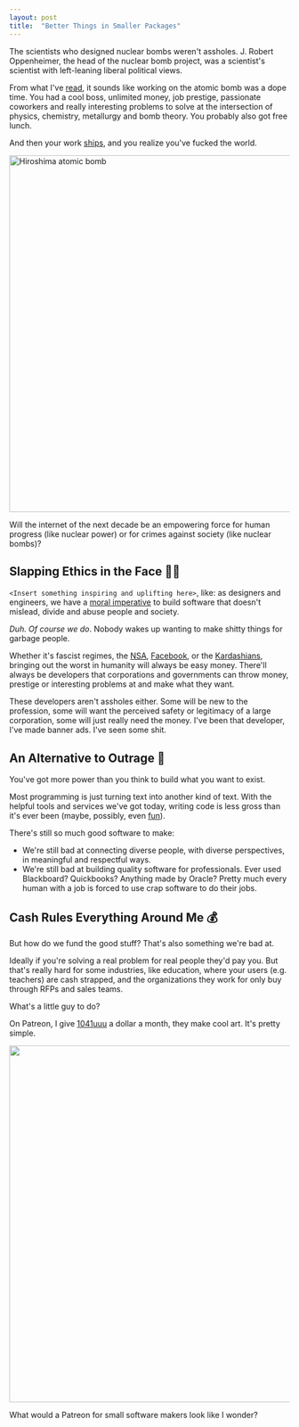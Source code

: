 ```yaml
---
layout: post
title:  "Better Things in Smaller Packages"
---
```


The scientists who designed nuclear bombs weren't assholes. J. Robert Oppenheimer, the head of the nuclear bomb project, was a scientist's scientist with left-leaning liberal political views.

From what I've [read](https://en.wikipedia.org/wiki/J._Robert_Oppenheimer#Manhattan_Project), it sounds like working on the atomic bomb was a dope time. You had a cool boss, unlimited money, job prestige, passionate coworkers and really interesting problems to solve at the intersection of physics, chemistry, metallurgy and bomb theory. You probably also got free lunch.

And then your work [ships](http://www.english.illinois.edu/maps/poets/g_l/levine/bombing.htm), and you realize you've fucked the world.

<img src="http://www.english.illinois.edu/maps/poets/g_l/levine/bomb/hiro1.gif" alt="Hiroshima atomic bomb" class="large" width="640">

Will the internet of the next decade be an empowering force for human progress (like nuclear power) or for crimes against society (like nuclear bombs)?

## Slapping Ethics in the Face 🙋🏻

`<Insert something inspiring and uplifting here>`, like: as designers and engineers, we have a [moral imperative](https://twitter.com/EmilyGorcenski/status/798203556415143937) to build software that doesn't mislead, divide and abuse people and society. 

_Duh. Of course we do_. Nobody wakes up wanting to make shitty things for garbage people. 

Whether it's fascist regimes, the [NSA](https://www.technologyreview.com/s/519281/cryptographers-have-an-ethics-problem/), [Facebook](http://www.japantimes.co.jp/opinion/2016/11/27/commentary/world-commentary/will-facebook-chinas-propaganda-tool/), or the [Kardashians](http://www.imdb.com/title/tt1086761/), bringing out the worst in humanity will always be easy money. There'll always be developers that corporations and governments can throw money, prestige or interesting problems at and make what they want.

These developers aren't assholes either. Some will be new to the profession, some will want the perceived safety or legitimacy of a large corporation, some will just really need the money. I've been that developer, I've made banner ads. I've seen some shit.

## An Alternative to Outrage 🌚

You've got more power than you think to build what you want to exist.

Most programming is just turning text into another kind of text.  With the helpful tools and services we've got today, writing code is less gross than it's ever been (maybe, possibly, even [fun](https://gomix.com)). 

There's still so much good software to make:

- We're still bad at connecting diverse people, with diverse perspectives, in meaningful and respectful ways.  
- We're still bad at building quality software for professionals. Ever used Blackboard? Quickbooks? Anything made by Oracle? Pretty much every human with a job is forced to use crap software to do their jobs.

## Cash Rules Everything Around Me 💰

But how do we fund the good stuff? That's also something we're bad at.

Ideally if you're solving a real problem for real people they'd pay you. But that's really hard for some industries, like education, where your users (e.g. teachers) are cash strapped, and the organizations they work for only buy through RFPs and sales teams. 

What's a little guy to do?

On Patreon, I give [1041uuu](https://www.patreon.com/1041uuu/posts) a dollar a month, they make cool art. It's pretty simple.

<a href="https://www.patreon.com/1041uuu">
<img class="large" width="640" src="http://68.media.tumblr.com/f77b16cc0af3b52abccbfd1de1aa3569/tumblr_oij4ithMKC1qze3hdo1_r2_500.gif">
</a>

What would a Patreon for small software makers look like I wonder?
